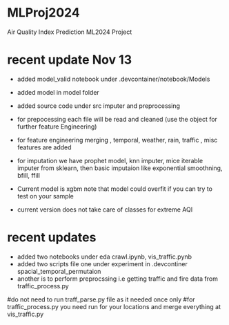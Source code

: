 # MLProj2024
Air Quality Index Prediction ML2024 Project



# recent update Nov 13
* added model_valid notebook under .devcontainer/notebook/Models
* added model in model folder 
* added source code under src imputer and preprocessing

* for prepocessing each file will be read and cleaned (use the object for further feature Engineering)
* for feature engineering merging , temporal, weather, rain, traffic , misc features are added
* for imputation we have prophet model, knn imputer, mice iterable imputer from sklearn, then basic imputaion like exponential smoothning, bfill, ffill
* Current model is xgbm note that model could overfit if you can try to test on your sample
* current version does not take care of classes for extreme AQI 



# recent updates
*  added two notebooks under eda crawl.ipynb, vis_traffic.pynb
*  added two scripts file one under experiment in .devcontiner spacial_temporal_permutaion
*  another is to perform preprocssing i.e getting traffic and fire data from traffic_process.py

#do not need to run traff_parse.py file as it needed once only
#for traffic_process.py you need run for your locations and merge everything at vis_traffic.py



